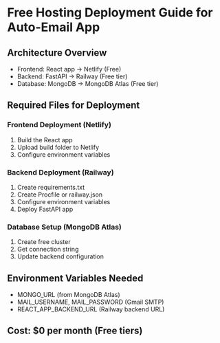 # Free Hosting Deployment Guide for Auto-Email App

## Architecture Overview
- Frontend: React app → Netlify (Free)
- Backend: FastAPI → Railway (Free tier)  
- Database: MongoDB → MongoDB Atlas (Free tier)

## Required Files for Deployment

### Frontend Deployment (Netlify)
1. Build the React app
2. Upload build folder to Netlify
3. Configure environment variables

### Backend Deployment (Railway)
1. Create requirements.txt
2. Create Procfile or railway.json
3. Configure environment variables
4. Deploy FastAPI app

### Database Setup (MongoDB Atlas)
1. Create free cluster
2. Get connection string
3. Update backend configuration

## Environment Variables Needed
- MONGO_URL (from MongoDB Atlas)
- MAIL_USERNAME, MAIL_PASSWORD (Gmail SMTP)
- REACT_APP_BACKEND_URL (Railway backend URL)

## Cost: $0 per month (Free tiers)